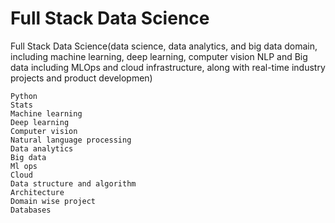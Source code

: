 # Full Stack Data Science
Full Stack Data Science(data science, data analytics, and big data domain, including machine learning, deep learning, computer vision NLP and Big data including MLOps and cloud infrastructure, along with real-time industry projects and product developmen)

```
Python
Stats
Machine learning
Deep learning
Computer vision
Natural language processing
Data analytics
Big data
Ml ops
Cloud
Data structure and algorithm
Architecture
Domain wise project
Databases
```
